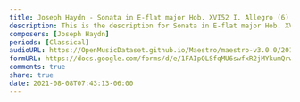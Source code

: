 ```yaml
---
title: Joseph Haydn - Sonata in E-flat major Hob. XVI52 I. Allegro (6)
description: This is the description for Sonata in E-flat major Hob. XVI52 I. Allegro by Joseph Haydn
composers: [Joseph Haydn]
periods: [Classical]
audioURL: https://OpenMusicDataset.github.io/Maestro/maestro-v3.0.0/2017/MIDI-Unprocessed_054_PIANO054_MID--AUDIO-split_07-07-17_Piano-e_1-02_wav--2.midi
formURL: https://docs.google.com/forms/d/e/1FAIpQLSfqMU6swfxR2jMYkumQrwRySONhQTtq9klPEL1nLU2EeZijGA/viewform
comments: true
share: true
date: 2021-08-08T07:43:13-06:00
---
```

